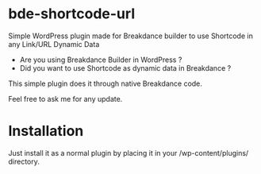 # bde-shortcode-url
Simple WordPress plugin made for Breakdance builder to use Shortcode in any Link/URL Dynamic Data 

- Are you using Breakdance Builder in WordPress ? 
- Did you want to use Shortcode as dynamic data in Breakdance ?

This simple plugin does it through native Breakdance code.

Feel free to ask me for any update.

# Installation
Just install it as a normal plugin by placing it in your /wp-content/plugins/ directory.
